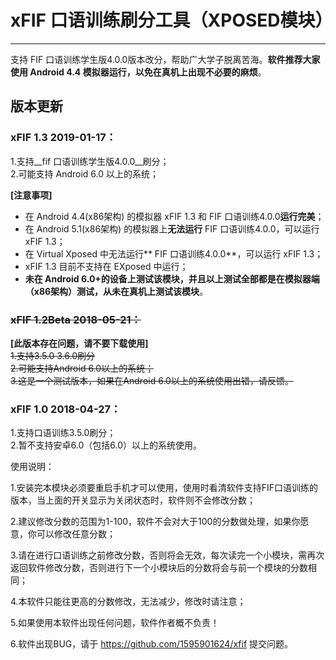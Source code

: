 xFIF 口语训练刷分工具（XPOSED模块）
===
***


支持 FIF 口语训练学生版4.0.0版本改分，帮助广大学子脱离苦海。**软件推荐大家使用 Android 4.4 模拟器运行，以免在真机上出现不必要的麻烦**。

## 版本更新

### xFIF 1.3  2019-01-17：
1.支持__fif 口语训练学生版4.0.0__刷分；  
2.可能支持 Android 6.0 以上的系统；
  
**[注意事项]**  

* 在 Android 4.4(x86架构) 的模拟器 xFIF 1.3 和 FIF 口语训练4.0.0**运行完美**；
* 在 Android 5.1(x86架构) 的模拟器上**无法运行** FIF 口语训练4.0.0，可以运行 xFIF 1.3；
* 在 Virtual Xposed 中无法运行** FIF 口语训练4.0.0**，可以运行 xFIF 1.3；
* xFIF 1.3 目前不支持在 EXposed 中运行；
* **未在 Android 6.0+的设备上测试该模块，并且以上测试全部都是在模拟器端（x86架构）测试，从未在真机上测试该模块**。

### <del> xFIF 1.2Beta  2018-05-21： </del>     
__[此版本存在问题，请不要下载使用]__   
<del>1.支持3.5.0 3.6.0刷分  
2.可能支持Android 6.0以上的系统；    
3.这是一个测试版本，如果在Android 6.0以上的系统使用出错，请反馈。
</del> 

### xFIF 1.0  2018-04-27：
1.支持口语训练3.5.0刷分；  
2.暂不支持安卓6.0（包括6.0）以上的系统使用。  

使用说明：

1.安装完本模块必须要重启手机才可以使用，使用时看清软件支持FIF口语训练的版本，当上面的开关显示为关闭状态时，软件则不会修改分数；

2.建议修改分数的范围为1-100，软件不会对大于100的分数做处理，如果你愿意，你可以修改任意分数；

3.请在进行口语训练之前修改分数，否则将会无效，每次读完一个小模块，需再次返回软件修改分数，否则进行下一个小模块后的分数将会与前一个模块的分数相同；

4.本软件只能往更高的分数修改，无法减少，修改时请注意；

5.如果使用本软件出现任何问题，软件作者概不负责！

6.软件出现BUG，请于 https://github.com/1595901624/xfif 提交问题。
